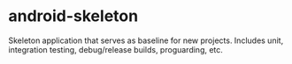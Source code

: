 # android-skeleton
Skeleton application that serves as baseline for new projects. Includes unit, integration testing, debug/release builds, proguarding, etc.
